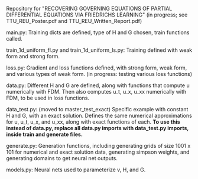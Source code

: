 Repository for "RECOVERING GOVERNING EQUATIONS OF PARTIAL DIFFERENTIAL EQUATIONS VIA FRIEDRICHS LEARNING" (in progress; see TTU_REU_Poster.pdf and TTU_REU_Written_Report.pdf) 

main.py: 
Training dicts are defined, type of H and G chosen, train functions called.

train_1d_uniform_fl.py and train_1d_uniform_ls.py:
Training defined with weak form and strong form.

loss.py:
Gradient and loss functions defined, with strong form, weak form, and various types of weak form. (in progress: testing various loss functions)

data.py:
Different H and G are defined, along with functions that compute u numerically with FDM. Then also computes u_t, u_x, u_xx numerically with FDM, to be used in loss functions.

data_test.py: (moved to master_test_exact)
Specific example with constant H and G, with an exact solution. Defines the same numerical approximations for u, u_t, u_x, and u_xx, along with exact functions of each.
**To use this instead of data.py, replace all data.py imports with data_test.py imports, inside train and generate files.**

generate.py:
Generation functions, including generating grids of size 1001 x 101 for numerical and exact solution data, generating simpson weights, and generating domains to get neural net outputs.

models.py:
Neural nets used to parameterize v, H, and G.
